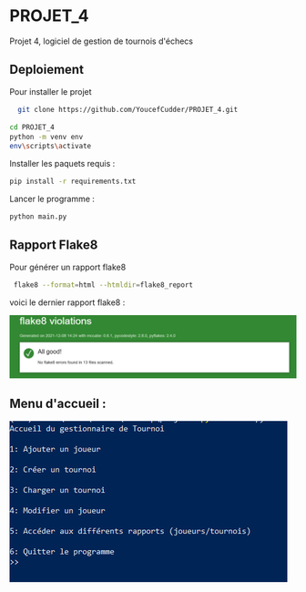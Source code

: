# PROJET_4
Projet 4, logiciel de gestion de tournois d'échecs


## Deploiement

Pour installer le projet 
```bash
  git clone https://github.com/YoucefCudder/PROJET_4.git
```


```bash
cd PROJET_4
python -m venv env 
env\scripts\activate
```
Installer les paquets requis :
```bash
pip install -r requirements.txt
```
Lancer le programme : 

```bash
python main.py
```

## Rapport Flake8 
 Pour générer un rapport flake8
```bash
 flake8 --format=html --htmldir=flake8_report
```
voici le dernier rapport flake8 :

![img.png](image/img_flake8.png)

## Menu d'accueil : 
![img.png](image/img.png)


